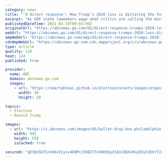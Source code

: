 ```yaml
---
category: news
title: "'A direct response': How Trump's 2020 loss is dictating the future of elections in battleground states"
excerpt: "As GOP state lawmakers wage what critics are calling the most sweeping voter suppression campaign since the Jim Crow era, two notable swing states have been spared."
publishedDateTime: 2021-03-19T09:03:00Z
originalUrl: "https://abcnews.go.com/US/direct-response-trumps-2020-loss-dictating-future-elections/story?id=76538811"
webUrl: "https://abcnews.go.com/US/direct-response-trumps-2020-loss-dictating-future-elections/story?id=76538811"
ampWebUrl: "https://abcnews.go.com/amp/US/direct-response-trumps-2020-loss-dictating-future-elections/story?id=76538811"
cdnAmpWebUrl: "https://abcnews-go-com.cdn.ampproject.org/c/s/abcnews.go.com/amp/US/direct-response-trumps-2020-loss-dictating-future-elections/story?id=76538811"
type: article
quality: 124
heat: 124
published: true

provider:
  name: ABC
  domain: abcnews.go.com
  images:
    - url: "https://smartableai.github.io/election/assets/images/organizations/abcnews.go.com-50x50.jpg"
      width: 50
      height: 50

topics:
  - Election
  - Donald Trump

images:
  - url: "https://s.abcnews.com/images/US/ballot-drop-box-philadelphia-gty-jt-210318_1616097903196_hpMain_16x9_992.jpg"
    width: 992
    height: 558
    isCached: true

secured: "qE3QnSU7S/mVbvICycv4DQM+i598Z77u5H83Uy2SA1C8QXsHCp5EuCnEV+fJXUqdSXV7QONT5u0TKsr0z48gTYumySZRkjQ72TUI7j4L4ElBAy6eE37IMwFhpGAo2k1JDZ/5xsYPNFJsPE9H03aeIauXEhvg4LODrj38uIDFuw7sCq1i9i7VXSM8Ey7ZEMjfamL8g16R7UWc+D5wSYrKIXZ5RLxlg1MY7lVktOZWmrQIzVlrHoJEK3qP3uoWeCJHPta390tuth2dfjCCXhDpfEXJglN9bQuae4oxXZ67N4+NAactVPZgavEJf/5qwrM3J/NjWrUp9lKnUjqiJ+W59ZEhN33pekL1ZiO6BmTxa+s=;xpxuwdMpgnAoDgP/UpxaZQ=="
---
```


